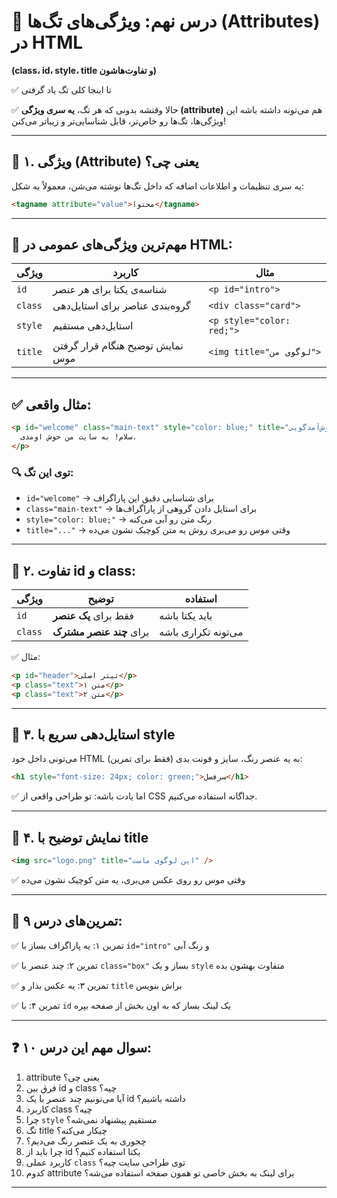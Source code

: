 # 🧩 درس نهم: ویژگی‌های تگ‌ها (Attributes) در HTML

**(class، id، style، title و تفاوت‌هاشون)**

✅ تا اینجا کلی تگ یاد گرفتی

✅ حالا وقتشه بدونی که هر تگ، **یه سری ویژگی (attribute)** هم می‌تونه داشته باشه
این ویژگی‌ها، تگ‌ها رو خاص‌تر، قابل شناسایی‌تر و زیباتر می‌کنن!

---

## 📌 ۱. ویژگی (Attribute) یعنی چی؟

یه سری تنظیمات و اطلاعات اضافه که داخل تگ‌ها نوشته می‌شن، معمولاً به شکل:

```html
<tagname attribute="value">محتوا</tagname>
```

---

## 🧠 مهم‌ترین ویژگی‌های عمومی در HTML:

| ویژگی   | کاربرد                           | مثال                      |
| ------- | -------------------------------- | ------------------------- |
| `id`    | شناسه‌ی یکتا برای هر عنصر        | `<p id="intro">`          |
| `class` | گروه‌بندی عناصر برای استایل‌دهی  | `<div class="card">`      |
| `style` | استایل‌دهی مستقیم                | `<p style="color: red;">` |
| `title` | نمایش توضیح هنگام قرار گرفتن موس | `<img title="لوگوی من">`  |

---

## ✅ مثال واقعی:

```html
<p id="welcome" class="main-text" style="color: blue;" title="متن خوش‌آمدگویی">
  سلام! به سایت من خوش اومدی.
</p>
```

### 🔍 توی این تگ:

* `id="welcome"` → برای شناسایی دقیق این پاراگراف
* `class="main-text"` → برای استایل‌ دادن گروهی از پاراگراف‌ها
* `style="color: blue;"` → رنگ متن رو آبی می‌کنه
* `title="..."` → وقتی موس رو می‌بری روش یه متن کوچیک نشون می‌ده

---

## 📌 ۲. تفاوت id و class:

| ویژگی   | توضیح                   | استفاده             |
| ------- | ----------------------- | ------------------- |
| `id`    | فقط برای **یک عنصر**    | باید یکتا باشه      |
| `class` | برای **چند عنصر مشترک** | می‌تونه تکراری باشه |

✅ مثال:

```html
<p id="header">تیتر اصلی</p>
<p class="text">متن ۱</p>
<p class="text">متن ۲</p>
```

---

## 📌 ۳. استایل‌دهی سریع با style

می‌تونی داخل خود HTML به یه عنصر رنگ، سایز و فونت بدی (فقط برای تمرین):

```html
<h1 style="font-size: 24px; color: green;">سرفصل</h1>
```

✅ اما یادت باشه: تو طراحی واقعی از CSS جداگانه استفاده می‌کنیم.

---

## 📌 ۴. نمایش توضیح با title

```html
<img src="logo.png" title="این لوگوی ماست" />
```

✅ وقتی موس رو روی عکس می‌بری، یه متن کوچیک نشون می‌ده

---

## 🧪 تمرین‌های درس ۹:

✅ تمرین ۱: یه پاراگراف بساز با `id="intro"` و رنگ آبی

✅ تمرین ۲: چند عنصر با `class="box"` بساز و یک `style` متفاوت بهشون بده

✅ تمرین ۳: یه عکس بذار و `title` براش بنویس

✅ تمرین ۴: با `id` یک لینک بساز که به اون بخش از صفحه بپره

---

## ❓ ۱۰ سوال مهم این درس:

1. attribute یعنی چی؟
2. فرق بین id و class چیه؟
3. آیا می‌تونیم چند عنصر با یک id داشته باشیم؟
4. کاربرد class چیه؟
5. چرا `style` مستقیم پیشنهاد نمی‌شه؟
6. تگ title چیکار می‌کنه؟
7. چجوری به یک عنصر رنگ می‌دیم؟
8. چرا باید از id یکتا استفاده کنیم؟
9. کاربرد عملی `class` توی طراحی سایت چیه؟
10. کدوم attribute برای لینک به بخش خاصی تو همون صفحه استفاده می‌شه؟

---